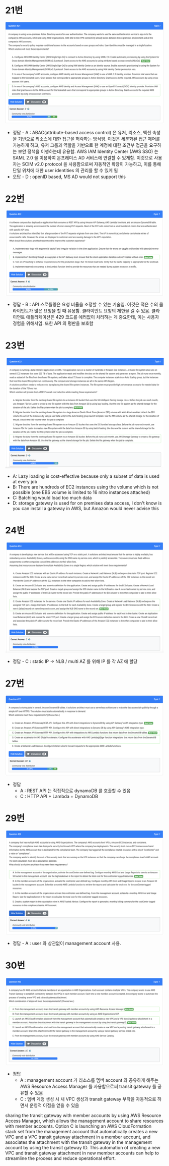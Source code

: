 # 21번

![image-20231220214646319](images/20231220_examtopic_sap_21-30/image-20231220214646319.png)

- 정답 - A : ABAC(attribute-based access control) 은 유저, 리소스, 액션 속성을 기반으로 리소스에 대한 접근을 허락하는 방식임. 이것은 세분화된 접근 제어를 가능하게 하고, 유저 그룹과 역할을 기반으로 한 계정에 대한 조건부 접근을 요구하는 보안 정책을 이행하는데 유용함. AWS IAM Identity Center (AWS SSO) 는 SAML 2.0 을 이용하여 온프레미스 AD 서비스에 연결할 수 있게함. 이것으로 사용자는 SCIM v2.0 protocol 을 사용함으로써 자동적인 확장이 가능하고, 이를 통해 단일 위치에 대한 user identities 의 관리를 할 수 있게 됨
- 오답 - D : openID based, MS AD would not support this 

# 22번

![image-20231220215624051](images/20231220_examtopic_sap_21-30/image-20231220215624051.png)

- 정답 - B : API 스로틀링은 요청 비율을 조정할 수 있는 기술임. 이것은 적은 수의 클라이언트가 많은 요청을 할 때 유용함. 클라이언트 요청의 제한을 걸 수 있음. 클라이언트 애플리케이션은 429 코드를 에러없이 처리하는 게 중요한데, 이는 사용자 경험을 위해서임. 또한 API 의 평판을 보호함

# 23번

![image-20231220220301399](images/20231220_examtopic_sap_21-30/image-20231220220301399.png)

- A: Lazy loading is cost-effective because only a subset of data is used at every job 
- B: There are hundreds of EC2 instances using the volume which is not possible (one EBS volume is limited to 16 nitro instances attached) 
- C: Batching would load too much data 
- D: storage gateway is used for on premises data access, I don't know is you can install a gateway in AWS, but Amazon would never advise this

# 24번

![image-20231220220813641](images/20231220_examtopic_sap_21-30/image-20231220220813641.png)

- 정답 - C : static IP -> NLB / multi AZ 를 위해 IP 를 각 AZ 에 할당

# 27번

![image-20231220222033339](images/20231220_examtopic_sap_21-30/image-20231220222033339.png)

- 정답
  - A : REST API 는 직접적으로 dynamoDB 를 호출할 수 있음
  - C : HTTP API + Lambda + DynamoDB

# 29번

![image-20231220222439561](images/20231220_examtopic_sap_21-30/image-20231220222439561.png)

- 정답 - A : user 와 상관없이 management account 사용.

# 30번

![image-20231220222826923](images/20231220_examtopic_sap_21-30/image-20231220222826923.png)

- 정답 
  - A : management account 가 리소스를 멤버 account 와 공유하게 해주는 AWS Resource Access Manager 를 사용함으로써 transit gateway 를 공유할 수 있음
  - C : 멤버 계정 생성 시 새 VPC 생성과 transit gateway 부착을 자동적으로 하면서 운영적 이점을 얻을 수 있음

sharing the transit gateway with member accounts by using AWS Resource Access Manager, which allows the management account to share resources with member accounts. Option C is launching an AWS CloudFormation stack set from the management account that automatically creates a new VPC and a VPC transit gateway attachment in a member account, and associates the attachment with the transit gateway in the management account by using the transit gateway ID. This automation of creating a new VPC and transit gateway attachment in new member accounts can help to streamline the process and reduce operational effort.